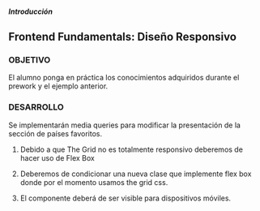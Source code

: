 ##### Introducción
## Frontend Fundamentals: Diseño Responsivo

### OBJETIVO

El alumno ponga en práctica los conocimientos adquiridos durante el prework y el ejemplo anterior.

### DESARROLLO

Se implementarán media queries para modificar la presentación de la sección de países favoritos.

1. Debido a que The Grid no es totalmente responsivo deberemos de hacer uso de Flex Box

2. Deberemos de condicionar una nueva clase que implemente flex box donde por el momento usamos the grid css.

3. El componente deberá de ser visible para dispositivos móviles.
